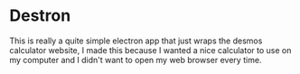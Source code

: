 <h1>Destron</h1>

<p>This is really a quite simple electron app that just wraps the desmos calculator website, I made this because I wanted a nice calculator to use on my computer and I didn't want to open my web browser every time.</p>
